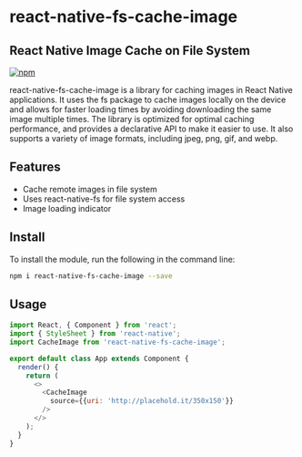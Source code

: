 # react-native-fs-cache-image
## React Native Image Cache on File System

[![npm](https://img.shields.io/npm/v/github-buttons)](https://www.npmjs.com/package/react-native-fs-cache-image)

react-native-fs-cache-image is a library for caching images in React Native applications. It uses the fs package to cache images locally on the device and allows for faster loading times by avoiding downloading the same image multiple times. The library is optimized for optimal caching performance, and provides a declarative API to make it easier to use. It also supports a variety of image formats, including jpeg, png, gif, and webp.

## Features

- Cache remote images in file system
- Uses react-native-fs for file system access
- Image loading indicator

## Install
To install the module, run the following in the command line:
```bash
npm i react-native-fs-cache-image --save
```

## Usage

```js
import React, { Component } from 'react';
import { StyleSheet } from 'react-native';
import CacheImage from 'react-native-fs-cache-image';

export default class App extends Component {
  render() {
    return (
      <>
        <CacheImage
          source={{uri: 'http://placehold.it/350x150'}}
        />
      </>
    );
  }
}